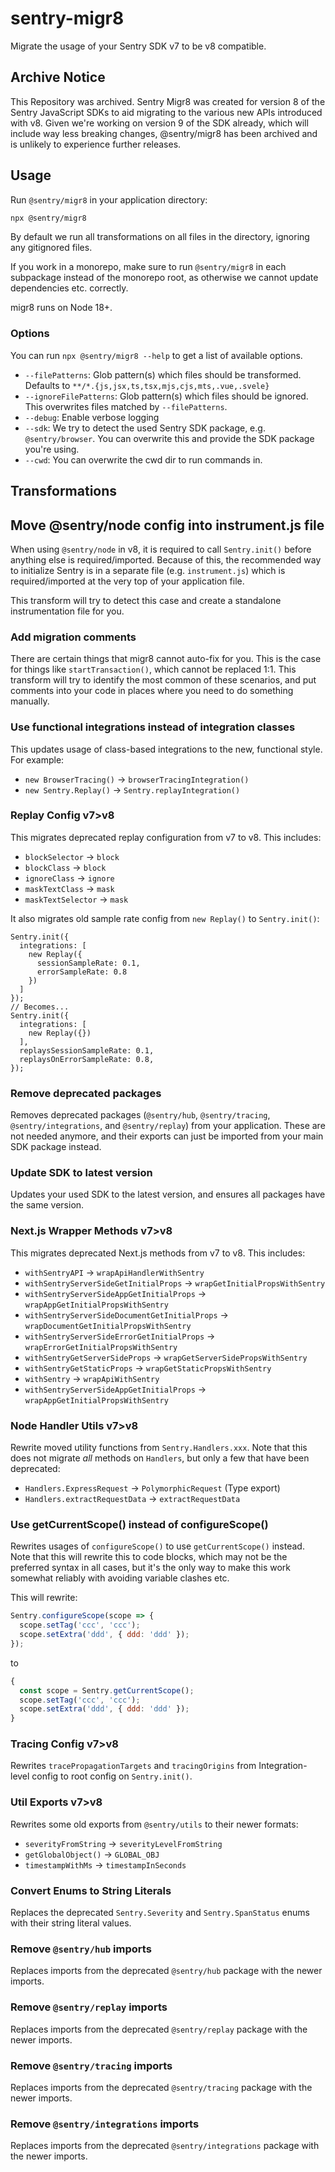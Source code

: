# sentry-migr8

Migrate the usage of your Sentry SDK v7 to be v8 compatible.

## Archive Notice

This Repository was archived. Sentry Migr8 was created for version 8 of the Sentry JavaScript SDKs to aid migrating
to the various new APIs introduced with v8. Given we're working on version 9 of the SDK already, which will include
way less breaking changes, @sentry/migr8 has been archived and is unlikely to experience further releases.

## Usage

Run `@sentry/migr8` in your application directory:

```sh
npx @sentry/migr8
```

By default we run all transformations on all files in the directory, ignoring any gitignored files.

If you work in a monorepo, make sure to run `@sentry/migr8` in each subpackage instead of the monorepo root, as
otherwise we cannot update dependencies etc. correctly.

migr8 runs on Node 18+.

### Options

You can run `npx @sentry/migr8 --help` to get a list of available options.

- `--filePatterns`: Glob pattern(s) which files should be transformed. Defaults to
  `**/*.{js,jsx,ts,tsx,mjs,cjs,mts,.vue,.svele}`
- `--ignoreFilePatterns`: Glob pattern(s) which files should be ignored. This overwrites files matched by
  `--filePatterns`.
- `--debug`: Enable verbose logging
- `--sdk`: We try to detect the used Sentry SDK package, e.g. `@sentry/browser`. You can overwrite this and provide the
  SDK package you're using.
- `--cwd`: You can overwrite the cwd dir to run commands in.

## Transformations

## Move @sentry/node config into instrument.js file

When using `@sentry/node` in v8, it is required to call `Sentry.init()` before anything else is required/imported.
Because of this, the recommended way to initialize Sentry is in a separate file (e.g. `instrument.js`) which is
required/imported at the very top of your application file.

This transform will try to detect this case and create a standalone instrumentation file for you.

### Add migration comments

There are certain things that migr8 cannot auto-fix for you. This is the case for things like `startTransaction()`,
which cannot be replaced 1:1. This transform will try to identify the most common of these scenarios, and put comments
into your code in places where you need to do something manually.

### Use functional integrations instead of integration classes

This updates usage of class-based integrations to the new, functional style. For example:

- `new BrowserTracing()` → `browserTracingIntegration()`
- `new Sentry.Replay()` → `Sentry.replayIntegration()`

### Replay Config v7>v8

This migrates deprecated replay configuration from v7 to v8. This includes:

- `blockSelector` → `block`
- `blockClass` → `block`
- `ignoreClass` → `ignore`
- `maskTextClass` → `mask`
- `maskTextSelector` → `mask`

It also migrates old sample rate config from `new Replay()` to `Sentry.init()`:

```
Sentry.init({
  integrations: [
    new Replay({
      sessionSampleRate: 0.1,
      errorSampleRate: 0.8
    })
  ]
});
// Becomes...
Sentry.init({
  integrations: [
    new Replay({})
  ],
  replaysSessionSampleRate: 0.1,
  replaysOnErrorSampleRate: 0.8,
});
```

### Remove deprecated packages

Removes deprecated packages (`@sentry/hub`, `@sentry/tracing`, `@sentry/integrations`, and `@sentry/replay`) from your
application. These are not needed anymore, and their exports can just be imported from your main SDK package instead.

### Update SDK to latest version

Updates your used SDK to the latest version, and ensures all packages have the same version.

### Next.js Wrapper Methods v7>v8

This migrates deprecated Next.js methods from v7 to v8. This includes:

- `withSentryAPI` → `wrapApiHandlerWithSentry`
- `withSentryServerSideGetInitialProps` → `wrapGetInitialPropsWithSentry`
- `withSentryServerSideAppGetInitialProps` → `wrapAppGetInitialPropsWithSentry`
- `withSentryServerSideDocumentGetInitialProps` → `wrapDocumentGetInitialPropsWithSentry`
- `withSentryServerSideErrorGetInitialProps` → `wrapErrorGetInitialPropsWithSentry`
- `withSentryGetServerSideProps` → `wrapGetServerSidePropsWithSentry`
- `withSentryGetStaticProps` → `wrapGetStaticPropsWithSentry`
- `withSentry` → `wrapApiWithSentry`
- `withSentryServerSideAppGetInitialProps` → `wrapAppGetInitialPropsWithSentry`

### Node Handler Utils v7>v8

Rewrite moved utility functions from `Sentry.Handlers.xxx`. Note that this does not migrate _all_ methods on `Handlers`,
but only a few that have been deprecated:

- `Handlers.ExpressRequest` → `PolymorphicRequest` (Type export)
- `Handlers.extractRequestData` → `extractRequestData`

### Use getCurrentScope() instead of configureScope()

Rewrites usages of `configureScope()` to use `getCurrentScope()` instead. Note that this will rewrite this to code
blocks, which may not be the preferred syntax in all cases, but it's the only way to make this work somewhat reliably
with avoiding variable clashes etc.

This will rewrite:

```js
Sentry.configureScope(scope => {
  scope.setTag('ccc', 'ccc');
  scope.setExtra('ddd', { ddd: 'ddd' });
});
```

to

```js
{
  const scope = Sentry.getCurrentScope();
  scope.setTag('ccc', 'ccc');
  scope.setExtra('ddd', { ddd: 'ddd' });
}
```

### Tracing Config v7>v8

Rewrites `tracePropagationTargets` and `tracingOrigins` from Integration-level config to root config on `Sentry.init()`.

### Util Exports v7>v8

Rewrites some old exports from `@sentry/utils` to their newer formats:

- `severityFromString` → `severityLevelFromString`
- `getGlobalObject()` → `GLOBAL_OBJ`
- `timestampWithMs` → `timestampInSeconds`

### Convert Enums to String Literals

Replaces the deprecated `Sentry.Severity` and `Sentry.SpanStatus` enums with their string literal values.

### Remove `@sentry/hub` imports

Replaces imports from the deprecated `@sentry/hub` package with the newer imports.

### Remove `@sentry/replay` imports

Replaces imports from the deprecated `@sentry/replay` package with the newer imports.

### Remove `@sentry/tracing` imports

Replaces imports from the deprecated `@sentry/tracing` package with the newer imports.

### Remove `@sentry/integrations` imports

Replaces imports from the deprecated `@sentry/integrations` package with the newer imports.
